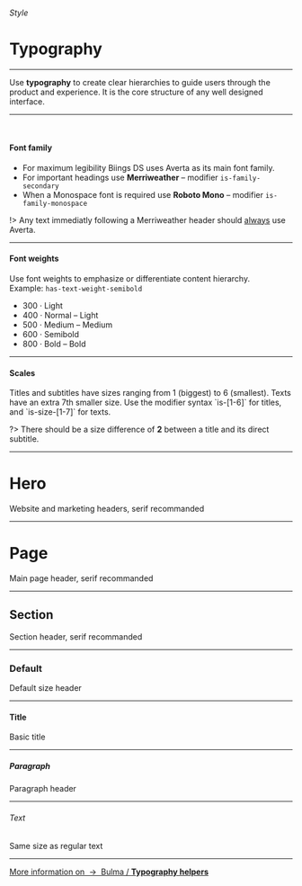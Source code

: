 <h6 class="subtitle is-6 is-uppercase has-text-grey">Style</h6><h1 class="title is-1 is-family-secondary">Typography</h1>
<hr class="is-visible">
<p class="subtitle is-5 is-family-secondary">
    Use <strong>typography</strong> to create clear hierarchies to guide users through the product and experience. It is the core structure of any well designed interface.
</p>

<hr class="is-visible"><br>

<h4 class="title is-4 is-family-primary">Font family</h4>

<ul class="list">
    <li>For maximum legibility Biings DS uses <span class="is-family-primary has-text-weight-medium">Averta</span> as its main font family.</li>
    <li>For important headings use <strong class="is-family-secondary has-text-weight-bold">Merriweather</strong> – modifier <code>is-family-secondary</code></li>
    <li>When a Monospace font is required use <strong class="is-family-monospace">Roboto Mono</strong> – modifier <code>is-family-monospace</code></li>
</ul>

!> Any text immediatly following a <span class="is-family-secondary">Merriweather</span> header should <span style="text-decoration: underline;">always</span> use <span class="has-text-weight-bold">Averta</span>.

<hr class="is-large is-visible">
<h4 class="title is-4 is-spaced is-family-primary">Font weights</h4>
<p class="subtitle is-6">Use font weights to emphasize or differentiate content hierarchy.<br>Example: <code>has-text-weight-semibold</code></p>

<ul class="list is-size-5">
    <li><span class="has-text-weight-light">300 · Light</span></li>
    <li><span class="has-text-weight-normal">400 · Normal – <span class="is-family-secondary">Light</span></span></li>
    <li><span class="has-text-weight-medium">500 · Medium – <span class="is-family-secondary">Medium</span></span></li>
    <li><span class="has-text-weight-semibold">600 · Semibold</span></li>
    <li><span class="has-text-weight-bold">800 · Bold – <span class="is-family-secondary">Bold</span></span></li>
</ul>

<hr class="is-large is-visible">
<h4 class="title is-4 is-spaced is-family-primary">Scales</h4>
<p class="subtitle is-6">
Titles and subtitles have sizes ranging from 1 (biggest) to 6 (smallest). Texts have an extra 7th smaller size. Use the modifier syntax `is-[1-6]` for titles, and `is-size-[1-7]` for texts.
</p>

?> There should be a size difference of <strong>2</strong> between a title and its direct subtitle.

<hr class="is-small">

<div class="box">
    <h1 class="title is-0 is-family-secondary">Hero</h1><div class="subtitle is-4 has-text-grey">Website and marketing headers, serif recommanded</div>
    <hr class="is-smaller">
    <h1 class="title is-1 is-family-secondary">Page</h1><div class="subtitle is-4 has-text-grey">Main page header, serif recommanded</div>
    <hr class="is-smaller">
    <h2 class="title is-2">Section</h2><div class="subtitle is-4 has-text-grey">Section header, serif recommanded</div>
    <hr class="is-smaller">
    <h3 class="title is-3">Default</h3><div class="subtitle is-5 has-text-grey">Default size header</div>
    <hr class="is-smaller">
    <h4 class="title is-4">Title</h4><div class="subtitle is-5 has-text-grey">Basic title</div>
    <hr class="is-smaller">
    <h5 class="title is-5">Paragraph</h5><div class="subtitle is-6 has-text-grey">Paragraph header</div>
    <hr class="is-smaller">
    <h6 class="title is-6 has-text-weight-medium">Text</h6><div class="subtitle is-6 has-text-grey">Same size as regular text</div>
</div>

<hr>

<a href="http://bulma.io/documentation/modifiers/typography-helpers/" target="blank" class="box is-bordered is-link">
    More information on &nbsp;→&nbsp; <span class="has-text-primary">Bulma / <strong>Typography helpers</strong></span>
</a>